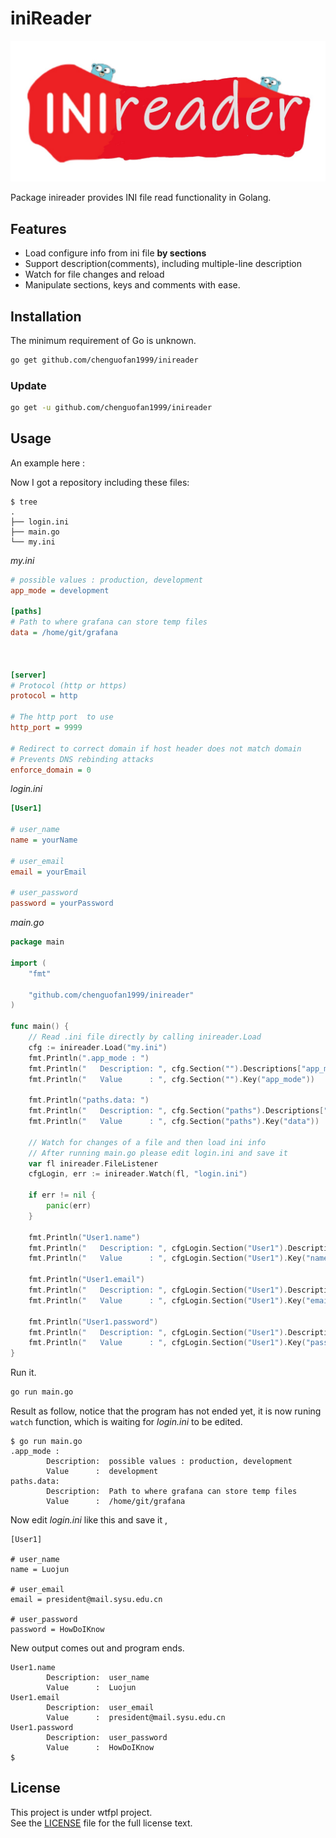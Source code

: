 # iniReader

![](icon.jpg)

Package inireader provides INI file read functionality in Golang.

## Features

- Load configure info from ini file **by sections**
- Support description(comments), including multiple-line description
- Watch for file changes and reload
- Manipulate sections, keys and comments with ease.

## Installation

The minimum requirement of Go is unknown.

```sh
go get github.com/chenguofan1999/inireader
```

### Update

```sh
go get -u github.com/chenguofan1999/inireader
```

## Usage

An example here :

Now I got a repository including these files:

```
$ tree
.
├── login.ini
├── main.go
└── my.ini
```

*my.ini*

```ini
# possible values : production, development
app_mode = development

[paths]
# Path to where grafana can store temp files
data = /home/git/grafana



[server]
# Protocol (http or https)
protocol = http

# The http port  to use
http_port = 9999

# Redirect to correct domain if host header does not match domain
# Prevents DNS rebinding attacks
enforce_domain = 0

```

*login.ini*

```ini
[User1]

# user_name
name = yourName

# user_email
email = yourEmail

# user_password
password = yourPassword

```


*main.go*

```go
package main

import (
	"fmt"

	"github.com/chenguofan1999/inireader"
)

func main() {
	// Read .ini file directly by calling inireader.Load
	cfg := inireader.Load("my.ini")
	fmt.Println(".app_mode : ")
	fmt.Println("	Description: ", cfg.Section("").Descriptions["app_mode"])
	fmt.Println("	Value      : ", cfg.Section("").Key("app_mode"))

	fmt.Println("paths.data: ")
	fmt.Println("	Description: ", cfg.Section("paths").Descriptions["data"])
	fmt.Println("	Value      : ", cfg.Section("paths").Key("data"))

	// Watch for changes of a file and then load ini info
	// After running main.go please edit login.ini and save it
	var fl inireader.FileListener
	cfgLogin, err := inireader.Watch(fl, "login.ini")

	if err != nil {
		panic(err)
	}

	fmt.Println("User1.name")
	fmt.Println("	Description: ", cfgLogin.Section("User1").Descriptions["name"])
	fmt.Println("	Value      : ", cfgLogin.Section("User1").Key("name"))

	fmt.Println("User1.email")
	fmt.Println("	Description: ", cfgLogin.Section("User1").Descriptions["email"])
	fmt.Println("	Value      : ", cfgLogin.Section("User1").Key("email"))

	fmt.Println("User1.password")
	fmt.Println("	Description: ", cfgLogin.Section("User1").Descriptions["password"])
	fmt.Println("	Value      : ", cfgLogin.Section("User1").Key("password"))
}
```

Run it.
```sh
go run main.go
```


Result as follow, notice that the program has not ended yet, it is now runing `watch` function, which is waiting for *login.ini* to be edited.

```
$ go run main.go
.app_mode : 
        Description:  possible values : production, development
        Value      :  development
paths.data: 
        Description:  Path to where grafana can store temp files
        Value      :  /home/git/grafana
```

Now edit *login.ini* like this and save it ,

```
[User1]

# user_name
name = Luojun

# user_email
email = president@mail.sysu.edu.cn

# user_password
password = HowDoIKnow
```

New output comes out and program ends.

```
User1.name
        Description:  user_name
        Value      :  Luojun
User1.email
        Description:  user_email
        Value      :  president@mail.sysu.edu.cn
User1.password
        Description:  user_password
        Value      :  HowDoIKnow
$
```



## License

This project is under wtfpl project.  
See the [LICENSE](https://github.com/anak10thn/WTFPL) file for the full license text.